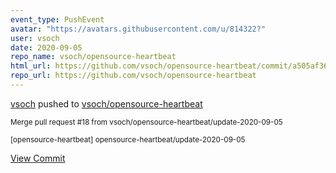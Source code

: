 ```yaml
---
event_type: PushEvent
avatar: "https://avatars.githubusercontent.com/u/814322?"
user: vsoch
date: 2020-09-05
repo_name: vsoch/opensource-heartbeat
html_url: https://github.com/vsoch/opensource-heartbeat/commit/a505af36ee1f2d9194ea3ab435e02d6bfbeb5eef
repo_url: https://github.com/vsoch/opensource-heartbeat
---
```


<a href='https://github.com/vsoch' target='_blank'>vsoch</a> pushed to <a href='https://github.com/vsoch/opensource-heartbeat' target='_blank'>vsoch/opensource-heartbeat</a>

<small>Merge pull request #18 from vsoch/opensource-heartbeat/update-2020-09-05

[opensource-heartbeat] opensource-heartbeat/update-2020-09-05</small>

<a href='https://github.com/vsoch/opensource-heartbeat/commit/a505af36ee1f2d9194ea3ab435e02d6bfbeb5eef' target='_blank'>View Commit</a>